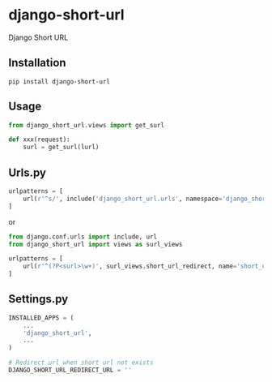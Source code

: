 # django-short-url
Django Short URL

## Installation
```shell
pip install django-short-url
```

## Usage
```python
from django_short_url.views import get_surl

def xxx(request):
    surl = get_surl(lurl)
```

## Urls.py
```python
urlpatterns = [
    url(r'^s/', include('django_short_url.urls', namespace='django_short_url')),
]
```
or
```python
from django.conf.urls import include, url
from django_short_url import views as surl_views

urlpatterns = [
    url(r'^(?P<surl>\w+)', surl_views.short_url_redirect, name='short_url_redirect'),
]
```

## Settings.py
```python
INSTALLED_APPS = (
    ...
    'django_short_url',
    ...
)

# Redirect url when short url not exists
DJANGO_SHORT_URL_REDIRECT_URL = ''
```
